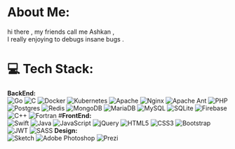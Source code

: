 # About Me:
hi there , my friends call me Ashkan ,<br>I really enjoying to debugs insane bugs .


# 💻 Tech Stack:
<b>BackEnd:</b><br>
![Go](https://img.shields.io/badge/go-%2300ADD8.svg?style=plastic&logo=go&logoColor=white)
![C](https://img.shields.io/badge/c-%2300599C.svg?style=plastic&logo=c&logoColor=white)
![Docker](https://img.shields.io/badge/docker-%230db7ed.svg?style=plastic&logo=docker&logoColor=white)
![Kubernetes](https://img.shields.io/badge/kubernetes-%23326ce5.svg?style=plastic&logo=kubernetes&logoColor=white)
![Apache](https://img.shields.io/badge/apache-%23D42029.svg?style=plastic&logo=apache&logoColor=white) 
![Nginx](https://img.shields.io/badge/nginx-%23009639.svg?style=plastic&logo=nginx&logoColor=white) 
![Apache Ant](https://img.shields.io/badge/Apache%20Ant-A81C7D?style=plastic&logo=Apache%20Ant&logoColor=white) 
![PHP](https://img.shields.io/badge/php-%23777BB4.svg?style=plastic&logo=php&logoColor=white)
![Postgres](https://img.shields.io/badge/postgres-%23316192.svg?style=plastic&logo=postgresql&logoColor=white) 
![Redis](https://img.shields.io/badge/redis-%23DD0031.svg?style=plastic&logo=redis&logoColor=white) 
![MongoDB](https://img.shields.io/badge/MongoDB-%234ea94b.svg?style=plastic&logo=mongodb&logoColor=white) 
![MariaDB](https://img.shields.io/badge/MariaDB-003545?style=plastic&logo=mariadb&logoColor=white)
![MySQL](https://img.shields.io/badge/mysql-%2300f.svg?style=plastic&logo=mysql&logoColor=white) 
![SQLite](https://img.shields.io/badge/sqlite-%2307405e.svg?style=plastic&logo=sqlite&logoColor=white)
![Firebase](https://img.shields.io/badge/firebase-%23039BE5.svg?style=plastic&logo=firebase) 
![C++](https://img.shields.io/badge/c++-%2300599C.svg?style=plastic&logo=c%2B%2B&logoColor=white) 
![Fortran](https://img.shields.io/badge/Fortran-%23734F96.svg?style=plastic&logo=fortran&logoColor=white) 
#<b>FrontEnd:</b><br>
![Swift](https://img.shields.io/badge/swift-F54A2A?style=plastic&logo=swift&logoColor=white) 
![Java](https://img.shields.io/badge/java-%23ED8B00.svg?style=plastic&logo=java&logoColor=white)
![JavaScript](https://img.shields.io/badge/javascript-%23323330.svg?style=plastic&logo=javascript&logoColor=%23F7DF1E) 
![jQuery](https://img.shields.io/badge/jquery-%230769AD.svg?style=plastic&logo=jquery&logoColor=white) 
![HTML5](https://img.shields.io/badge/html5-%23E34F26.svg?style=plastic&logo=html5&logoColor=white) 
![CSS3](https://img.shields.io/badge/css3-%231572B6.svg?style=plastic&logo=css3&logoColor=white) 
![Bootstrap](https://img.shields.io/badge/bootstrap-%23563D7C.svg?style=plastic&logo=bootstrap&logoColor=white)
![JWT](https://img.shields.io/badge/JWT-black?style=plastic&logo=JSON%20web%20tokens)
![SASS](https://img.shields.io/badge/SASS-hotpink.svg?style=plastic&logo=SASS&logoColor=white) 
<b>Design:</b><br>
![Sketch](https://img.shields.io/badge/Sketch-FFB387?style=plastic&logo=sketch&logoColor=black) 
![Adobe Photoshop](https://img.shields.io/badge/adobephotoshop-%2331A8FF.svg?style=plastic&logo=adobephotoshop&logoColor=white)
![Prezi](https://img.shields.io/badge/Prezi-%23000000.svg?style=plastic&logo=Prezi&logoColor=white)


